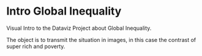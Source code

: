 # Intro Global Inequality

Visual Intro to the Dataviz Project about Global Inequality.

The object is to transmit the situation in images, in this case the contrast of super rich and poverty.

